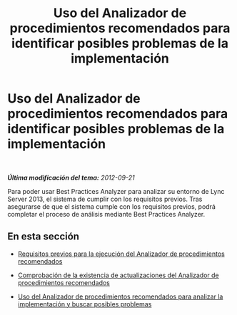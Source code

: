 ﻿---
title: Uso del Analizador de procedimientos recomendados para identificar posibles problemas de la implementación
TOCTitle: Uso del Analizador de procedimientos recomendados para identificar posibles problemas de la implementación
ms:assetid: 0903063c-4766-4406-92f1-dfea48f274a5
ms:mtpsurl: https://technet.microsoft.com/es-es/library/Gg591342(v=OCS.15)
ms:contentKeyID: 48274353
ms.date: 01/07/2017
mtps_version: v=OCS.15
ms.translationtype: HT
---

# Uso del Analizador de procedimientos recomendados para identificar posibles problemas de la implementación

 

_**Última modificación del tema:** 2012-09-21_

Para poder usar Best Practices Analyzer para analizar su entorno de Lync Server 2013, el sistema de cumplir con los requisitos previos. Tras asegurarse de que el sistema cumple con los requisitos previos, podrá completar el proceso de análisis mediante Best Practices Analyzer.

## En esta sección

  - [Requisitos previos para la ejecución del Analizador de procedimientos recomendados](lync-server-2013-prerequisites-for-running-best-practices-analyzer.md)

  - [Comprobación de la existencia de actualizaciones del Analizador de procedimientos recomendados](lync-server-2013-checking-for-updates-to-best-practices-analyzer.md)

  - [Uso del Analizador de procedimientos recomendados para analizar la implementación y buscar posibles problemas](lync-server-2013-using-best-practices-analyzer-to-scan-your-deployment-for-potential-issues.md)

